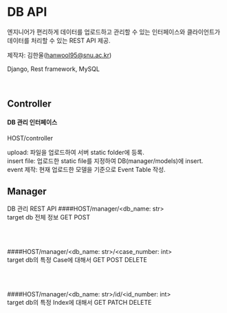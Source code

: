 # DB API

엔지니어가 편리하게 데이터를 업로드하고 관리할 수 있는 인터페이스와
클라이언트가 데이터를 처리할 수 있는 REST API 제공.

제작자: 김한울(hanwool95@snu.ac.kr)

Django, Rest framework, MySQL


<br>

## Controller
#### DB 관리 인터페이스

HOST/controller

upload: 파일을 업로드하여 서버 static folder에 등록.<br>
insert file: 업로드한 static file를 지정하여 DB(manager/models)에 insert.<br>
event 제작: 현재 업로드한 모델을 기준으로 Event Table 작성.



## Manager

DB 관리 REST API
####HOST/manager/<db_name: str><br>
target db 전체 정보 GET POST

<br><br>

####HOST/manager/<db_name: str>/<case_number: int><br>
target db의 특정 Case에 대해서 GET POST DELETE

<br><br>

####HOST/manager/<db_name: str>/id/<id_number: int><br>
target db의 특정 Index에 대해서 GET PATCH DELETE



